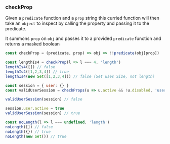 ### checkProp

Given a `predicate` function and a `prop` string this curried function will then take an `object` to inspect by calling the property and passing it to the predicate.

It summons `prop` on `obj` and passes it to a provided `predicate` function and returns a masked boolean

```js
const checkProp = (predicate, prop) => obj => !!predicate(obj[prop])
```

```js
const lengthIs4 = checkProp(l => l === 4, 'length')
lengthIs4([]) // false
lengthIs4([1,2,3,4]) // true
lengthIs4(new Set([1,2,3,4])) // false (Set uses Size, not length)

const session = { user: {} }
const validUserSession = checkProps(u => u.active && !u.disabled, 'user')

validUserSession(session) // false

session.user.active = true
validUserSession(session) // true

const noLength(l => l === undefined, 'length')
noLength([]) // false
noLength({}) // true
noLength(new Set()) // true
```
